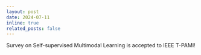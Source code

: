 ```yaml
---
layout: post
date: 2024-07-11
inline: true
related_posts: false
---
```


Survey on Self-supervised Multimodal Learning is accepted to IEEE T-PAMI!